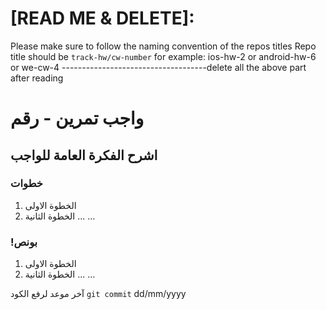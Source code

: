 # [READ ME & DELETE]: 

Please make sure to follow the naming convention of the repos titles
Repo title should be `track-hw/cw-number` for example: 
ios-hw-2 or android-hw-6 or we-cw-4
------------------------------------delete all the above part after reading

# واجب تمرين - رقم
## اشرح الفكرة العامة للواجب
### خطوات 
1. الخطوة الاولى
2. الخطوة الثانية
...
...

### !بونص 
1. الخطوة الاولى
2. الخطوة الثانية
...
...

آخر موعد لرفع الكود  `git commit` 
dd/mm/yyyy
